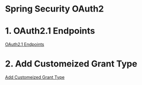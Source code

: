 # Spring Security OAuth2

# 1. OAuth2.1 Endpoints
[OAuth2.1 Endpoints](spring-security/oauth2/OAuth2.1-Endpoints.md ':include')

# 2. Add Customeized Grant Type
[Add Customeized Grant Type](spring-security/oauth2/Add-Customeized-Grant-Type.md ':include')